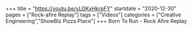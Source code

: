 +++
title = "https://youtu.be/yLGKxHkrpFY"
startdate = "2020-12-30"
pages = ["Rock-afire Replay"]
tags = ["Videos"]
categories = ["Creative Engineering","ShowBiz Pizza Place"]
+++
Born To Run - Rock Afire Replay
